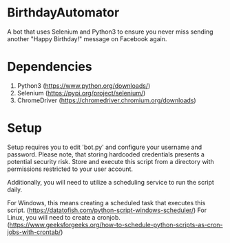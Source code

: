 # BirthdayAutomator
A bot that uses Selenium and Python3 to ensure you never miss sending another "Happy Birthday!" message on Facebook again.

# Dependencies
1. Python3 (https://www.python.org/downloads/)
2. Selenium (https://pypi.org/project/selenium/)
3. ChromeDriver (https://chromedriver.chromium.org/downloads)

# Setup
Setup requires you to edit 'bot.py' and configure your username and password. Please note, that storing hardcoded credentials presents a potential security risk. Store and execute this script from a directory with permissions restricted to your user account.

Additionally, you will need to utilize a scheduling service to run the script daily.

For Windows, this means creating a scheduled task that executes this script. (https://datatofish.com/python-script-windows-scheduler/)
For Linux, you will need to create a cronjob. (https://www.geeksforgeeks.org/how-to-schedule-python-scripts-as-cron-jobs-with-crontab/)
